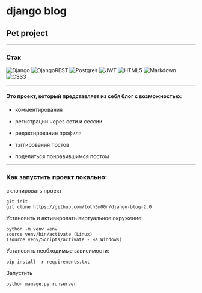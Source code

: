 # django blog
## Pet project 

---

### **Стэк**
![Django](https://img.shields.io/badge/django-%23092E20.svg?style=for-the-badge&logo=django&logoColor=white)
![DjangoREST](https://img.shields.io/badge/DJANGO-REST-ff1709?style=for-the-badge&logo=django&logoColor=white&color=ff1709&labelColor=gray)
![Postgres](https://img.shields.io/badge/postgres-%23316192.svg?style=for-the-badge&logo=postgresql&logoColor=white)
![JWT](https://img.shields.io/badge/JWT-black?style=for-the-badge&logo=JSON%20web%20tokens)
![HTML5](https://img.shields.io/badge/html5-%23E34F26.svg?style=for-the-badge&logo=html5&logoColor=white)
![Markdown](https://img.shields.io/badge/markdown-%23000000.svg?style=for-the-badge&logo=markdown&logoColor=white)
![CSS3](https://img.shields.io/badge/css3-%231572B6.svg?style=for-the-badge&logo=css3&logoColor=white)

---

#### Это проект, который представляет из себя блог с возможностью: 

- комментирования

- регистрации через сети и сессии

- редактирование профиля

- тэггирования постов

- поделиться понравившимся постом

----


### Как запустить проект локально: 

склонировать проект

```
git init
git clone https://github.com/toth3m00n/django-blog-2.0
```

Установить и активировать виртуальное окружение:
```
python -m venv venv
source venv/bin/activate (Linux)
(source venv/Scripts/activate - на Windows)
```

Установить необходимые зависимости:
```
pip install -r requirements.txt
```

Запустить
```
python manage.py runserver
```
